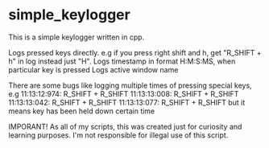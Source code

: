 # simple_keylogger
This is a simple keylogger written in cpp. 

Logs pressed keys directly. e.g if you press right shift and h, get "R_SHIFT + h" in log instead just "H".
Logs timestamp in format H:M:S:MS, when particular key is pressed
Logs active window name 

There are some bugs like logging multiple times of pressing special keys, e.g 
11:13:12:974: R_SHIFT + R_SHIFT
11:13:13:008: R_SHIFT + R_SHIFT
11:13:13:042: R_SHIFT + R_SHIFT
11:13:13:077: R_SHIFT + R_SHIFT
but it means key has been held down certain time

IMPORANT!
As all of my scripts, this was created just for curiosity and learning purposes. I'm not responsible for illegal use of this script. 
